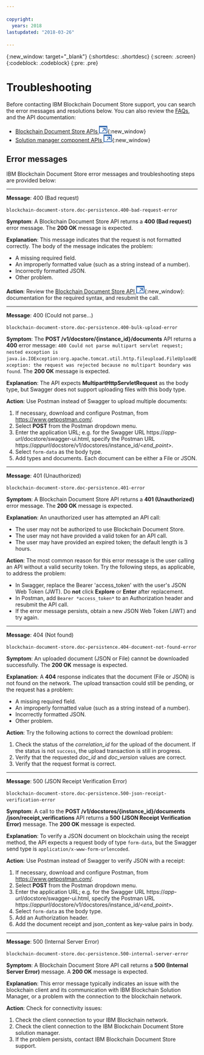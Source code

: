 ```yaml
---

copyright:
  years: 2018
lastupdated: "2018-03-26"

---
```


{:new_window: target="_blank"}
{:shortdesc: .shortdesc}
{:screen: .screen}
{:codeblock: .codeblock}
{:pre: .pre}


# Troubleshooting

Before contacting IBM Blockchain Document Store support, you can search the
error messages and resolutions below. You can also review the [FAQs](FAQ.md), and
the API documentation:

- [Blockchain Document Store APIs ![External link icon](images/launch-glyph.svg "External link icon")](https://stage.pbsa-dev1.us-south.containers.mybluemix.net/docstore/swagger-ui.html){:new_window}
- [Solution manager component APIs ![External link icon](images/launch-glyph.svg "External link icon")](https://dev.pbsa-dev1.us-south.containers.mybluemix.net/onboarding/swagger/#/){:new_window}


## Error messages

IBM Blockchain Document Store error messages and troubleshooting steps are provided
below:

----------

**Message**: 400 (Bad request)

`blockchain-document-store.doc-persistence.400-bad-request-error`

**Symptom**: A Blockchain Document Store API returns a **400 (Bad request)** error message.
The **200 OK** message is expected.

**Explanation**: This message indicates that the request is not formatted correctly. The body
of the message indicates the problem:
- A missing required field.
- An improperly formatted value (such as a string instead of a number).
- Incorrectly formatted JSON.
- Other problem.

**Action**: Review the [Blockchain Document Store API ![External link icon](images/launch-glyph.svg "External link icon")](https://stage.pbsa-dev1.us-south.containers.mybluemix.net/docstore/swagger-ui.html){:new_window}:
documentation for the required syntax, and resubmit the call.

----------

**Message**: 400 (Could not parse...)

`blockchain-document-store.doc-persistence.400-bulk-upload-error`

**Symptom**: The **POST /v1/docstore/{instance_id}/documents** API
returns a **400** error message: `400 Could not parse multipart servlet request; nested exception is java.io.IOException:org.apache.tomcat.util.http.fileupload.FileUploadException: the request was rejected because
no multipart boundary was found`. The **200 OK** message is expected.

**Explanation**: The API expects **MultipartHttpServletRequest** as the body type, but Swagger does not
support uploading files with this body type.

**Action**: Use Postman instead of Swagger to upload multiple documents:
1. If necessary, download and configure Postman, from https://www.getpostman.com/.
2. Select **POST** from the Postman dropdown menu.
2. Enter the application URL; e.g. for the Swagger URL https://*app-url*/docstore/swagger-ui.html, specify the Postman URL https://*appurl*/docstore/v1/docstores/instance_id/&lt;*end_point*&gt;.
3. Select `form-data` as the body type.
4. Add types and documents. Each document can be either a File or JSON.

----------

**Message**: 401 (Unauthorized)

`blockchain-document-store.doc-persistence.401-error`

**Symptom**: A Blockchain Document Store API returns a **401 (Unauthorized)**
error message. The **200 OK** message is expected.

**Explanation**: An unauthorized user has attempted an API call:
- The user may not be authorized to use Blockchain Document Store.
- The user may not have provided a valid token for an API call.
- The user may have provided an expired token; the default length is 3 hours.

**Action**: The most common reason for this error message is the user calling an API without a
valid security token. Try the following steps, as applicable, to address the problem:
- In Swagger, replace the Bearer 'access_token' with the user's JSON Web Token (JWT). Do **not** click **Explore** or **Enter** after replacement.
- In Postman, add `Bearer *access_token*` to an Authorization header and resubmit
the API call.
- If the error message persists, obtain a new JSON Web Token (JWT) and try again.

----------

**Message**: 404 (Not found)

`blockchain-document-store.doc-persistence.404-document-not-found-error`

**Symptom**: An uploaded document (JSON or File) cannot be downloaded successfully.
The **200 OK** message is expected.

**Explanation**: A **404** response indicates that the document (File or JSON)
is not found on the network. The upload transaction could still be pending,
or the request has a problem:
- A missing required field.
- An improperly formatted value (such as a string instead of a number).
- Incorrectly formatted JSON.
- Other problem.

**Action**: Try the following actions to correct the download problem:
1. Check the status of the *correlation_id* for the upload of the document.
If the status is not `success`, the upload transaction is still in progress.
2. Verify that the requested *doc_id* and *doc_version* values are correct.
3. Verify that the request format is correct.

---------

**Message**: 500 (JSON Receipt Verification Error)

`blockchain-document-store.doc-persistence.500-json-receipt-verification-error`

**Symptom**: A call to the **POST /v1/docstores/{instance_id}/documents
/json/receipt_verifications** API returns a **500 (JSON Receipt Verification Error)**
 message. The **200 OK** message is expected.

**Explanation**: To verify a JSON document on blockchain using the receipt method,
the API expects a request body of type `form-data`, but the Swagger send type is
`application/x-www-form-urlencoded`.

**Action**: Use Postman instead of Swagger to verify JSON with a receipt:
1. If necessary, download and configure Postman, from https://www.getpostman.com/.
2. Select **POST** from the Postman dropdown menu.
3. Enter the application URL; e.g. for the Swagger URL https://*app-url*/docstore/swagger-ui.html, specify the Postman URL  https://*appurl*/docstore/v1/docstores/instance_id/&lt;*end_point*&gt;.
4. Select `form-data` as the body type.
5. Add an Authorization header.
6. Add the document receipt and json_content as key-value pairs in body.

---------

**Message**: 500 (Internal Server Error)

`blockchain-document-store.doc-persistence.500-internal-server-error`

**Symptom**: A Blockchain Document Store API call returns a **500 (Internal
  Server Error)** message. A **200 OK** message is expected.

**Explanation**: This error message typically indicates an issue with the
blockchain client and its communication with IBM Blockchain Solution Manager, or
a problem with the connection to the blockchain network.

**Action**: Check for connectivity issues:
1. Check the client connection to your IBM Blockchain network.
2. Check the client connection to the IBM Blockchain Document Store solution manager.
3. If the problem persists, contact IBM Blockchain Document Store support.
